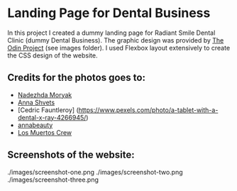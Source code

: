 # Landing Page for Dental Business
In this project I created a dummy landing page for Radiant Smile Dental Clinic (dummy Dental Business).
The graphic design was provided by [The Odin Project](https://www.theodinproject.com/lessons/foundations-landing-page) (see images folder).
I used Flexbox layout extensively to create the CSS design of the website.

## Credits for the photos goes to:
- [Nadezhda Moryak](https://www.pexels.com/photo/teeth-moulds-and-veneers-scattered-on-blue-background-7800553/)
- [Anna Shvets](https://www.pexels.com/photo/female-dentist-and-assistant-examining-patients-teeth-in-clinic-3845981/)
- [Cedric Fauntleroy] (https://www.pexels.com/photo/a-tablet-with-a-dental-x-ray-4266945/)
- [annabeauty](https://pixabay.com/illustrations/ai-generated-dental-clinic-clinic-8230961/)
- [Los Muertos Crew](https://www.pexels.com/photo/a-smiling-woman-wearing-scrubs-8460374/)

## Screenshots of the website:
./images/screenshot-one.png
./images/screenshot-two.png
./images/screenshot-three.png